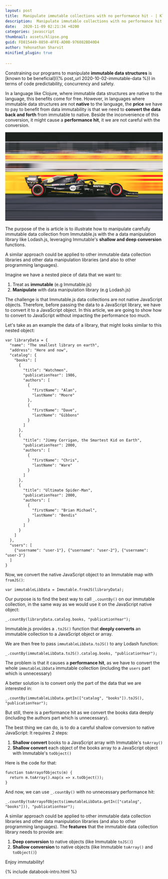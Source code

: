 ```yaml
---
layout: post
title:  Manipulate immutable collections with no performance hit - | Klipse Blog |
description:  Manipulate immutable collections with no performance hit. 
date:   2020-11-09 02:21:34 +0200
categories: javascript
thumbnail: assets/klipse.png
guid: FD815449-8850-4FFE-AD0B-976082BD40D4
author: Yehonathan Sharvit
minified_plugin: true

---
```

 <meta name="description" 
content="how to manipulate carefully immutable data collection from Immutable.js? with the a data manipulation library like Lodash.js, leveraging Immutable’s shallow and deep conversion functions">


<script src="https://cdnjs.cloudflare.com/ajax/libs/immutable/4.0.0-rc.12/immutable.min.js" integrity="sha512-OA48phPVdkQE2u9b6nhv71zeq9zvwc6oLq3IVWLw8WfRlcRO/+6zhUcWZxfXi75agm3bfqCxIdstBfK/g6fYvw==" crossorigin="anonymous"></script>
<script src="https://cdnjs.cloudflare.com/ajax/libs/lodash.js/4.17.20/lodash.min.js" integrity="sha512-90vH1Z83AJY9DmlWa8WkjkV79yfS2n2Oxhsi2dZbIv0nC4E6m5AbH8Nh156kkM7JePmqD6tcZsfad1ueoaovww==" crossorigin="anonymous"></script>

Constraining our programs to manipulate **immutable data structures** is [known to be beneficial]({% post_url 2020-10-02-immutable-data %}) in terms of code predictability, concurrency and safety.

In a language like Clojure, where immutable data structures are native to the language, this benefits come for free.
However, in languages where immutable data structures are not **native** to the language, the **price** we have to pay to benefit from data immutability is that we need to **convert the data back and forth** from immutable to native. Beside the inconvenience of this conversion, it might cause a **performance hit**, it we are not careful with the conversion.

![Car](/assets/fast-car-infiniti.jpg)

The purpose of the is article is to illustrate how to manipulate carefully immutable data collection from Immutable.js with the a data manipulation library like Lodash.js, leveraging Immutable's **shallow and deep conversion** functions.

A similar approach could be applied to other immutable data collection libraries and other data manipulation libraries (and also to other programming languages).


Imagine we have a nested piece of data that we want to:

1. Treat as **immutable** (e.g Immutable.js)
1. **Manipulate** with data manipulation library (e.g Lodash.js)


The challenge is that Immutable.js data collections are not native JavaScript objects. Therefore, before passing the data to a JavaScript library, we have to convert it to a JavaScript object. In this article, we are going to show how to convert to JavaScript without impacting the performance too much.

Let's take as an example the data of a library, that might looks similar to this nested object:

~~~eval-js
var libraryData = {
  "name": "The smallest library on earth",
  "address": "Here and now",
  "catalog": {
    "books": [
      {
        "title": "Watchmen",
        "publicationYear": 1986,
        "authors": [
          {
            "firstName": "Alan",
            "lastName": "Moore"
          },
          {
            "firstName": "Dave",
            "lastName": "Gibbons"
          }
        ]
      },
      {
        "title": "Jimmy Corrigan, the Smartest Kid on Earth",
        "publicationYear": 2000,
        "authors": [
          {
            "firstName": "Chris",
            "lastName": "Ware"
          }
        ]
      },
      {
        "title": "Ultimate Spider-Man",
        "publicationYear": 2000,
        "authors": [
          {
            "firstName": "Brian Michael",
            "lastName": "Bendis"
          }
        ]
      }
    ]
  },
  "users": [
    {"username": "user-1"}, {"username": "user-2"}, {"username": "user-3"}
  ]
}

~~~

Now, we convert the native JavaScript object to an Immutable map with `fromJS()`:

~~~eval-js
var immutableLibData = Immutable.fromJS(libraryData);
~~~

Our purpose is to find the best way to call `_.countBy()` on our immutable collection, in the same way as we would use it on the JavaScript native object:

~~~eval-js
_.countBy(libraryData.catalog.books, "publicationYear");
~~~

Immutable.js provides a `.toJS()` function that **deeply converts** an immutable collection to a JavaScript object or array.


We are then free to pass `immutableLibData.toJS()` to any Lodash function:

~~~eval-js
_.countBy(immutableLibData.toJS().catalog.books, "publicationYear");
~~~

The problem is that it causes a **performance hit**, as we have to convert the whole `immutableLibData` immutable collection (including the `users` part which is unnecessary)


A better solution is to convert only the part of the data that we are interested in:

~~~eval-js
_.countBy(immutableLibData.getIn(["catalog", "books"]).toJS(), "publicationYear");
~~~

But still, there is a performance hit as we convert the books data deeply (including the authors part which is unnecessary).

The best thing we can do, is to do a careful shallow conversion to native JavaScript: It requires 2 steps:

1. **Shallow convert** books to a JavaScript array with Immutable's `toArray()`
1. **Shallow convert** each object of the books array to a JavaScript object with Immutable's `toObject()`

Here is the code for that:

~~~eval-js
function toArrayofObjects(m) {
  return m.toArray().map(x => x.toObject());
}
~~~

And now, we can use `_.countBy()` with no unnecessary performance hit:

~~~eval-js
_.countBy(toArrayofObjects(immutableLibData.getIn(["catalog", "books"])), "publicationYear");
~~~


A similar approach could be applied to other immutable data collection libraries and other data manipulation libraries (and also to other programming languages). The **features** that the immutable data collection library needs to provide are:

1. **Deep conversion** to native objects (like Immutable `toJS()`)
1. **Shallow conversion** to native objects (like Immutable `toArray()` and `toObject()`)

Enjoy immutability!

{% include databook-intro.html %}

